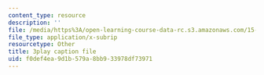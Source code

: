 ```yaml
---
content_type: resource
description: ''
file: /media/https%3A/open-learning-course-data-rc.s3.amazonaws.com/15-s21-nuts-and-bolts-of-business-plans-january-iap-2014/f0def4ea9d1b579a8bb933978df73971_sfYD3LX-Rgw.vtt
file_type: application/x-subrip
resourcetype: Other
title: 3play caption file
uid: f0def4ea-9d1b-579a-8bb9-33978df73971
---
```

